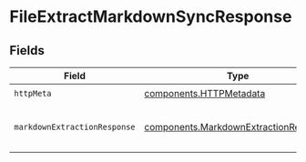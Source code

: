 # FileExtractMarkdownSyncResponse


## Fields

| Field                                                                                          | Type                                                                                           | Required                                                                                       | Description                                                                                    | Example                                                                                        |
| ---------------------------------------------------------------------------------------------- | ---------------------------------------------------------------------------------------------- | ---------------------------------------------------------------------------------------------- | ---------------------------------------------------------------------------------------------- | ---------------------------------------------------------------------------------------------- |
| `httpMeta`                                                                                     | [components.HTTPMetadata](../../models/components/httpmetadata.md)                             | :heavy_check_mark:                                                                             | N/A                                                                                            |                                                                                                |
| `markdownExtractionResponse`                                                                   | [components.MarkdownExtractionResponse](../../models/components/markdownextractionresponse.md) | :heavy_minus_sign:                                                                             | The extracted markdown                                                                         | {<br/>"$ref": "#/components/examples/MarkdownExtractionResponse"<br/>}                         |
